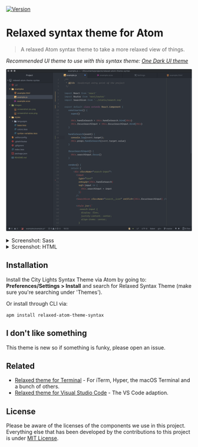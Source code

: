 [![Version](https://img.shields.io/github/release/Relaxed-Theme/atom-relaxed-syntax.svg)](https://github.com/Relaxed-Theme/atom-relaxed-syntax/releases)

# Relaxed syntax theme for Atom

> A relaxed Atom syntax theme to take a more relaxed view of things.

*Recommended UI theme to use with this syntax theme: [One Dark UI theme](https://atom.io/themes/one-dark-ui)*

![Screenshot: JSX](images/screenshot-jsx.png)

<details>
  <summary>Screenshot: Sass</summary>
  <p>&nbsp;</p>
  <img src="images/screenshot-sass.png" alt="Screenshot: Sass">
</details>

<details>
  <summary>Screenshot: HTML</summary>
  <p>&nbsp;</p>
  <img src="images/screenshot-html.png" alt="Screenshot: HTML">
</details>

## Installation

Install the City Lights Syntax Theme via Atom by going to:
**Preferences/Settings > Install** and search for Relaxed Syntax Theme (make sure you're searching under 'Themes').

Or install through CLI via:

```
apm install relaxed-atom-theme-syntax
```

## I don't like something

This theme is new so if something is funky, please open an issue.

## Related

* [Relaxed theme for Terminal](https://github.com/Relaxed-Theme/Relaxed-Terminal) - For iTerm, Hyper, the macOS Terminal and a bunch of others.
* [Relaxed theme for Visual Studio Code](https://github.com/Relaxed-Theme/vscode-theme-relaxed) - The VS Code adaption.

## License

Please be aware of the licenses of the components we use in this project.
Everything else that has been developed by the contributions to this project is under [MIT License](LICENSE).
